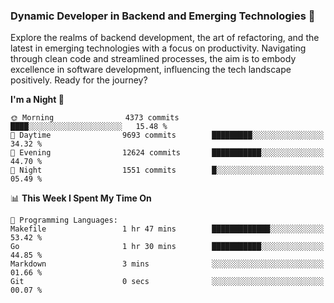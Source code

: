 ### Dynamic Developer in Backend and Emerging Technologies 🚀 

Explore the realms of backend development, the art of refactoring, and the latest in emerging technologies with a focus on productivity. Navigating through clean code and streamlined processes, the aim is to embody excellence in software development, influencing the tech landscape positively. Ready for the journey?

<!--START_SECTION:waka-->
**I'm a Night 🦉** 

```text
🌞 Morning                4373 commits        ████░░░░░░░░░░░░░░░░░░░░░   15.48 % 
🌆 Daytime                9693 commits        █████████░░░░░░░░░░░░░░░░   34.32 % 
🌃 Evening                12624 commits       ███████████░░░░░░░░░░░░░░   44.70 % 
🌙 Night                  1551 commits        █░░░░░░░░░░░░░░░░░░░░░░░░   05.49 % 
```


📊 **This Week I Spent My Time On** 

```text
💬 Programming Languages: 
Makefile                 1 hr 47 mins        █████████████░░░░░░░░░░░░   53.42 % 
Go                       1 hr 30 mins        ███████████░░░░░░░░░░░░░░   44.85 % 
Markdown                 3 mins              ░░░░░░░░░░░░░░░░░░░░░░░░░   01.66 % 
Git                      0 secs              ░░░░░░░░░░░░░░░░░░░░░░░░░   00.07 % 
```


<!--END_SECTION:waka-->
